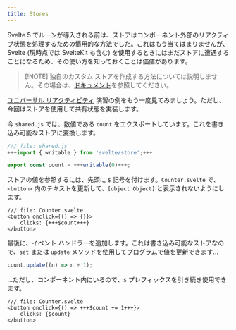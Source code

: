 ```yaml
---
title: Stores
---
```


Svelte 5 でルーンが導入される前は、ストアはコンポーネント外部のリアクティブ状態を処理するための慣用的な方法でした。これはもう当てはまりませんが、Svelte (現時点では SvelteKit も含む) を使用するときにはまだストアに遭遇することになるため、その使い方を知っておくことは価値があります。

> [!NOTE] 独自のカスタム ストアを作成する方法については説明しません。その場合は、[ドキュメント](/docs/svelte/stores)を参照してください。

[ユニバーサル リアクティビティ](universal-reactivity) 演習の例をもう一度見てみましょう。ただし、今回はストアを使用して共有状態を実装します。

今 `shared.js` では、数値である `count` をエクスポートしています。これを書き込み可能なストアに変換します。

```js
/// file: shared.js
+++import { writable } from 'svelte/store';+++

export const count = +++writable(0)+++;
```

ストアの値を参照するには、先頭に `$` 記号を付けます。`Counter.svelte` で、`<button>` 内のテキストを更新して、`[object Object]` と表示されないようにします。

```svelte
/// file: Counter.svelte
<button onclick={() => {}}>
	clicks: {+++$count+++}
</button>
```

最後に、イベント ハンドラーを追加します。これは書き込み可能なストアなので、`set` または `update` メソッドを使用してプログラムで値を更新できます...

```js
count.update((n) => n + 1);
```

...ただし、コンポーネント内にいるので、`$` プレフィックスを引き続き使用できます。

```svelte
/// file: Counter.svelte
<button onclick={() => +++$count += 1+++}>
	clicks: {$count}
</button>
```

